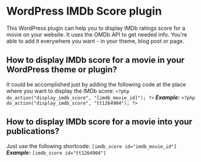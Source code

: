 # WordPress IMDb Score plugin
This WordPress plugin can help you to display IMDb ratings score for a movie on your website. It uses the OMDb API to get needed info.
You're able to add it everywhere you want - in your theme, blog post or page.

## How to display IMDb score for a movie in your WordPress theme or plugin?
It could be accomplished just by adding the following code at the place where you want to display the IMDb score:
`<?php do_action("display_imdb_score", "[imdb_movie_id]"); ?>`
**_Example:_**
`<?php do_action("display_imdb_score", "tt1264904"); ?>`

## How to display IMDb score for a movie into your publications?
Just use the following shortcode:
`[imdb_score id="imdb_movie_id"]`
**_Example:_**
`[imdb_score id="tt1264904"]`  
